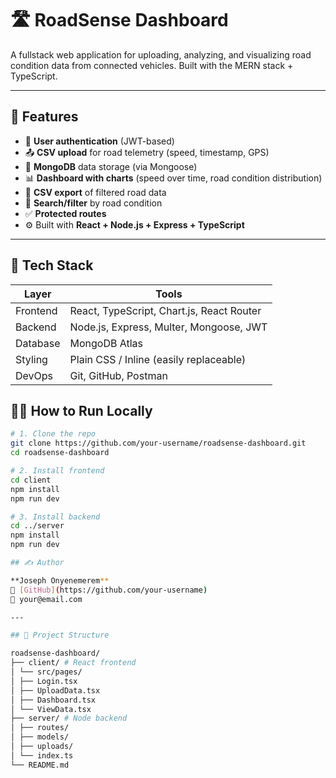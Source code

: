 # 🛣️ RoadSense Dashboard

A fullstack web application for uploading, analyzing, and visualizing road condition data from connected vehicles. Built with the MERN stack + TypeScript.

---

## 🚀 Features

- 🔐 **User authentication** (JWT-based)
- 📤 **CSV upload** for road telemetry (speed, timestamp, GPS)
- 💾 **MongoDB** data storage (via Mongoose)
- 📊 **Dashboard with charts** (speed over time, road condition distribution)
- 📁 **CSV export** of filtered road data
- 🔎 **Search/filter** by road condition
- ✅ **Protected routes**
- ⚙️ Built with **React + Node.js + Express + TypeScript**

---

## 🧪 Tech Stack

| Layer      | Tools |
|------------|-------|
| Frontend   | React, TypeScript, Chart.js, React Router |
| Backend    | Node.js, Express, Multer, Mongoose, JWT   |
| Database   | MongoDB Atlas                             |
| Styling    | Plain CSS / Inline (easily replaceable)   |
| DevOps     | Git, GitHub, Postman                      |



## 🧑‍💻 How to Run Locally

```bash
# 1. Clone the repo
git clone https://github.com/your-username/roadsense-dashboard.git
cd roadsense-dashboard

# 2. Install frontend
cd client
npm install
npm run dev

# 3. Install backend
cd ../server
npm install
npm run dev

## ✍️ Author

**Joseph Onyenemerem**  
🔗 [GitHub](https://github.com/your-username)  
📧 your@email.com

---

## 📁 Project Structure

roadsense-dashboard/
├── client/ # React frontend
│ └── src/pages/
│ ├── Login.tsx
│ ├── UploadData.tsx
│ ├── Dashboard.tsx
│ └── ViewData.tsx
├── server/ # Node backend
│ ├── routes/
│ ├── models/
│ ├── uploads/
│ └── index.ts
└── README.md